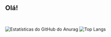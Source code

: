 ## Olá!
<br>

  ![Estatísticas do GitHub do Anurag](https://github-readme-stats.vercel.app/api?username=index-evelin&show_icons=true&theme=tokyonight)
  ![Top Langs](https://github-readme-stats.vercel.app/api/top-langs/?username=index-evelin&layout=compact&theme=tokyonight)

##
